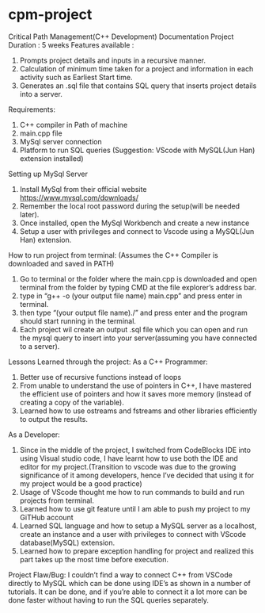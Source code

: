 # cpm-project
Critical Path Management(C++ Development)
Documentation
Project Duration : 5 weeks
Features available :
1.	Prompts project details and inputs in a recursive manner.
2.	Calculation of minimum time taken for a project and information in each activity such as Earliest Start time.
3.	Generates an .sql file that contains SQL query that inserts project details into a server.

Requirements:
1. C++ compiler in Path of machine
2. main.cpp file
3. MySql server connection
4. Platform to run SQL queries (Suggestion: VScode with MySQL(Jun Han) extension installed)

Setting up MySql Server
1.	Install MySql from their official website https://www.mysql.com/downloads/
2.	Remember the local root password during the setup(will be needed later).
3.	Once installed, open the MySql Workbench and create a new instance
4.	Setup a user with privileges and connect to Vscode using a MySQL(Jun Han) extension.

How to run project from terminal:
(Assumes the C++ Compiler is downloaded and saved in PATH)
1. Go to terminal or the folder where the main.cpp is downloaded and open terminal from the folder by typing CMD at the file explorer’s address bar.
2. type in “g++ -o (your output file name) main.cpp” and press enter in terminal.
3. then type “(your output file name)./” and press enter and the program should start running in the terminal.
4. Each project wil create an output .sql file which you can open and run the mysql query to insert into your server(assuming you have connected to a server).



Lessons Learned through the project:
As a C++ Programmer:
1.	Better use of recursive functions instead of loops
2.	From unable to understand the use of pointers in C++, I have mastered the efficient use of pointers and how it saves more memory (instead of creating a copy of the variable).
3.	Learned how to use ostreams and fstreams and other libraries efficiently to output the results.

As a Developer:
1.	Since in the middle of the project, I switched from CodeBlocks IDE into using Visual studio code, I have learnt how to use both the IDE and editor for my project.(Transition to vscode was due to the growing significance of it among developers, hence I’ve decided that using it for my project would be a good practice)
2.	Usage of VScode thought me how to run commands to build and run projects from terminal.
3.	Learned how to use git feature until I am able to push my project to my GiTHub account
4.	Learned SQL language and how to setup a MySQL server as a localhost, create an instance and a user with privileges to connect with VScode database(MySQL) extension.
5.	Learned how to prepare exception handling for project and realized this part takes up the most time before execution.

Project Flaw/Bug:
I couldn’t find a way to connect C++ from VSCode directly to MySQL which can be done using IDE’s as shown in a number of tutorials. It can be done, and if you’re able to connect it a lot more can be done faster without having to run the SQL queries separately.
